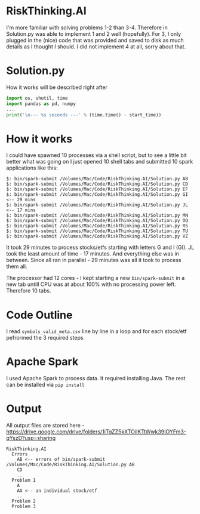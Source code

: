# RiskThinking.AI
I'm more familiar with solving problems 1-2 than 3-4. Therefore in Solution.py was able to implement 1 and 2 well (hopefully). For 3, I only plugged in the (nice) code that was provided and saved to disk as much details as I thought I should. I did not implement 4 at all, sorry about that.
# Solution.py
How it works will be described right after
```python
import os, shutil, time
import pandas as pd, numpy
...
print('\n--- %s seconds ---' % (time.time() - start_time))
```
# How it works
I could have spawned 10 processes via a shell script, but to see a little bit better what was going on I just opened 10 shell tabs and submitted 10 spark applications like this:
```
$: bin/spark-submit /Volumes/Mac/Code/RiskThinking.AI/Solution.py AB
$: bin/spark-submit /Volumes/Mac/Code/RiskThinking.AI/Solution.py CD
$: bin/spark-submit /Volumes/Mac/Code/RiskThinking.AI/Solution.py EF
$: bin/spark-submit /Volumes/Mac/Code/RiskThinking.AI/Solution.py GI <-- 29 mins
$: bin/spark-submit /Volumes/Mac/Code/RiskThinking.AI/Solution.py JL <-- 17 mins
$: bin/spark-submit /Volumes/Mac/Code/RiskThinking.AI/Solution.py MN
$: bin/spark-submit /Volumes/Mac/Code/RiskThinking.AI/Solution.py OQ
$: bin/spark-submit /Volumes/Mac/Code/RiskThinking.AI/Solution.py RS
$: bin/spark-submit /Volumes/Mac/Code/RiskThinking.AI/Solution.py TU
$: bin/spark-submit /Volumes/Mac/Code/RiskThinking.AI/Solution.py VZ
```
It took 29 minutes to process stocks/etfs starting with letters G and I (GI). JL took the least amount of time - 17 minutes. And everything else was in between. Since all ran in parallel - 29 minutes was all it took to process them all.  
  
The processor had 12 cores - I kept starting a new `bin/spark-submit` in a new tab untill CPU was at about 100% with no processing power left. Therefore 10 tabs.
# Code Outline
I read `symbols_valid_meta.csv` line by line in a loop and for each stock/etf pefrormed the 3 required steps
# Apache Spark
I used Apache Spark to process data. It required installing Java. The rest can be installed via `pip install`
# Output
All output files are stored here - https://drive.google.com/drive/folders/1iTgZZ5kXTOiIKTtWwk39IOYFm3-qYszD?usp=sharing
```
RiskThinking.AI
  Errors
    AB <-- errors of bin/spark-submit /Volumes/Mac/Code/RiskThinking.AI/Solution.py AB
    CD
    ..
  Problem 1
    A
    AA <-- an individual stock/etf
    ..
  Problem 2
  Problem 3
```
